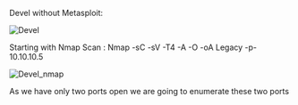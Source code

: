 Devel without Metasploit:

![Devel](https://user-images.githubusercontent.com/55708909/91413269-7f683500-e868-11ea-8bfa-29ec7f6b1608.png)

Starting with Nmap Scan :
Nmap -sC -sV -T4 -A -O -oA Legacy -p- 10.10.10.5

![Devel_nmap](https://user-images.githubusercontent.com/55708909/91413112-492ab580-e868-11ea-9a51-ab777d532f6e.png)

As we have only two ports open we are going to enumerate these two ports







